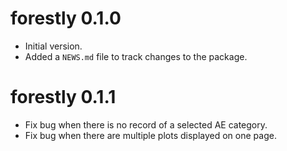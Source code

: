 # forestly 0.1.0

- Initial version.
- Added a `NEWS.md` file to track changes to the package.

# forestly 0.1.1

- Fix bug when there is no record of a selected AE category.
- Fix bug when there are multiple plots displayed on one page.